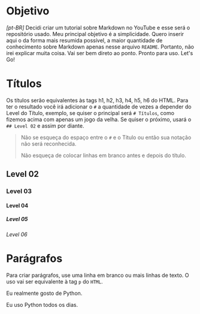 # Objetivo
_[pt-BR]_ Decidi criar um tutorial sobre Markdown no YouTube e esse será o repositório usado. Meu principal objetivo é a simplicidade. Quero inserir aqui o da forma mais resumida possível, a maior quantidade de conhecimento sobre Markdown apenas nesse arquivo `README`. Portanto, não irei explicar muita coisa. Vai ser bem direto ao ponto. Pronto para uso. Let's Go!

# Títulos

Os títulos serão equivalentes às tags h1, h2, h3, h4, h5, h6 do HTML. Para ter o resultado você irá adicionar o `#` a quantidade de vezes a depender do Level do Título, exemplo, se quiser o principal será `# Títulos`, como fizemos acima com apenas um jogo da velha. Se quiser o próximo, usará o `## Level 02` e assim por diante. 

> Não se esqueça do espaço entre o `#` e o Título ou então sua notação não será reconhecida. 
>
> Não esqueça de colocar linhas em branco antes e depois do título.

## Level 02

### Level 03

#### Level 04

##### Level 05

###### Level 06

# Parágrafos
Para criar parágrafos, use uma linha em branco ou mais linhas de texto. O uso vai ser equivalente à tag `p` do `HTML`.

Eu realmente gosto de Python.

Eu uso Python todos os dias.




